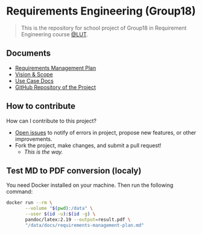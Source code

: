 # Requirements Engineering (Group18)

> This is the repository for school project of Group18 in Requirement Engineering course [@LUT](https://www.lut.fi).

## Documents

- [Requirements Management Plan](docs/requirements-management-plan.md)
- [Vision & Scope](docs/vision-and-scope.md)
- [Use Case Docs](docs/use-cases.md)
- [GitHub Repository of the Project](https://github.com/lut-re-group18/lut-requirements-engineering)


## How to contribute

How can I contribute to this project?

- [Open issues](https://github.com/lut-re-group18/lut-requirements-engineering/issues) to notify of errors in project, propose new features, or other improvements.
- Fork the project, make changes, and submit a pull request!
  - *This is the way.*

## Test MD to PDF conversion (localy)

You need Docker installed on your machine. Then run the following command:

```bash
docker run --rm \
       --volume "$(pwd):/data" \
       --user $(id -u):$(id -g) \
       pandoc/latex:2.19 --output=result.pdf \
       "/data/docs/requirements-management-plan.md"
```